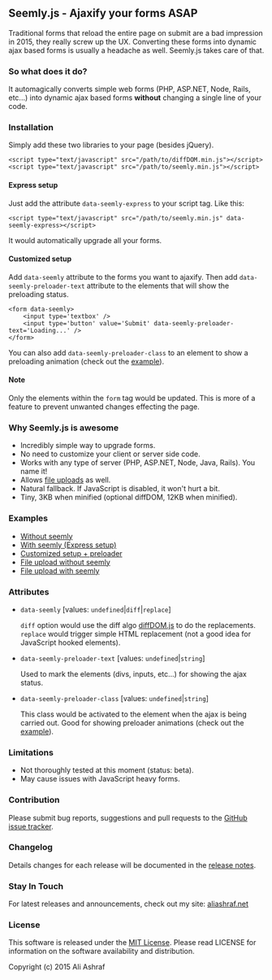 ## Seemly.js - Ajaxify your forms ASAP

Traditional forms that reload the entire page on submit are a bad impression in 2015, they really screw up the UX. Converting these forms into dynamic ajax based forms is usually a headache as well. Seemly.js takes care of that.

### So what does it do?

It automagically converts simple web forms (PHP, ASP.NET, Node, Rails, etc...) into dynamic ajax based forms **without** changing a single line of your code.

### Installation

Simply add these two libraries to your page (besides jQuery).

	<script type="text/javascript" src="/path/to/diffDOM.min.js"></script>
	<script type="text/javascript" src="/path/to/seemly.min.js"></script>

#### Express setup

Just add the attribute `data-seemly-express` to your script tag. Like this:

	<script type="text/javascript" src="/path/to/seemly.min.js" data-seemly-express></script>

It would automatically upgrade all your forms.

#### Customized setup

Add `data-seemly` attribute to the forms you want to ajaxify. Then add `data-seemly-preloader-text` attribute to the elements that will show the preloading status.

	<form data-seemly>
		<input type='textbox' />
		<input type='button' value='Submit' data-seemly-preloader-text='Loading...' />
	</form>

You can also add `data-seemly-preloader-class` to an element to show a preloading animation (check out the [example](demo/with-seemly.php)).

#### Note

Only the elements within the `form` tag would be updated. This is more of a feature to prevent unwanted changes effecting the page.

### Why Seemly.js is awesome

- Incredibly simple way to upgrade forms.
- No need to customize your client or server side code.
- Works with any type of server (PHP, ASP.NET, Node, Java, Rails). You name it!
- Allows [file uploads](demo/upload-with-seemly.php) as well.
- Natural fallback. If JavaScript is disabled, it won't hurt a bit.
- Tiny, 3KB when minified (optional diffDOM, 12KB when minified).

### Examples

- [Without seemly](demo/without-seemly.php)
- [With seemly (Express setup)](demo/express.php)
- [Customized setup + preloader](demo/with-seemly.php)
- [File upload without seemly](demo/upload-without-seemly.php)
- [File upload with seemly](demo/upload-with-seemly.php)

### Attributes

- `data-seemly` [values: `undefined`|`diff`|`replace`]

	`diff` option would use the diff algo [diffDOM.js](dist/diffDOM.js) to do the replacements. `replace` would trigger simple HTML replacement (not a good idea for JavaScript hooked elements).
	
- `data-seemly-preloader-text` [values: `undefined`|`string`]

	Used to mark the elements (divs, inputs, etc...) for showing the ajax status.
	
- `data-seemly-preloader-class` [values: `undefined`|`string`]

	This class would be activated to the element when the ajax is being carried out. Good for showing preloader animations (check out the [example](demo/with-seemly.php)).
	
### Limitations

- Not thoroughly tested at this moment (status: beta).
- May cause issues with JavaScript heavy forms.

### Contribution

Please submit bug reports, suggestions and pull requests to the [GitHub issue tracker](https://github.com/AliFlux/seemly.js/issues).

### Changelog

Details changes for each release will be documented in the [release notes](https://github.com/AliFlux/seemly.js/releases).

### Stay In Touch

For latest releases and announcements, check out my site: [aliashraf.net](https://aliashraf.net)

### License

This software is released under the [MIT License](LICENSE). Please read LICENSE for information on the
software availability and distribution.

Copyright (c) 2015 Ali Ashraf